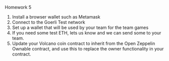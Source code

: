 Homework 5
1. Install a browser wallet such as Metamask
2. Connect to the Goerli Test network
3. Set up a wallet that will be used by your team for the team games
4. If you need some test ETH, lets us know and we can send some to your team.
5. Update your Volcano coin contract to inherit from the Open Zeppelin Ownable
contract, and use this to replace the owner functionality in your contract.
